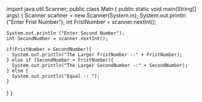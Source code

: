 import  java.util.Scanner;
public class Main {
  public static void main(String[] args) {
    Scanner scanner = new Scanner(System.in);
 System.out.println ("Enter Frist Number");
    int FristNumber = scanner.nextInt();

    
    System.out.println ("Enter Second Number");
    int SecondNumber = scanner.nextInt();

    if(FristNumber > SecondNumber){
      System.out.println("The Larger FristNumber -:" + FristNumber);
    } else if (SecondNumber > FristNumber){
      System.out.println("The Larger SecondNumber -:" + SecondNumber);
    } else {
      System.out.println("Equal -: ");
    }
      
    

    

    
  }
}
